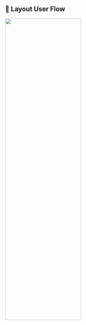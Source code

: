 ## 📱 Layout User Flow
<img src="https://media.discordapp.net/attachments/731929197236322400/975211973342015588/Component_1.png" 
width="70%" height="50%">
